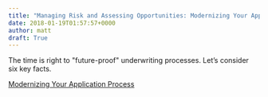 ```yaml
---
title: "Managing Risk and Assessing Opportunities: Modernizing Your Application Process"
date: 2018-01-19T01:57:57+0000
author: matt
draft: True
---
```

The time is right to "future-proof" underwriting processes.  Let’s consider six key facts.

[ Modernizing Your Application Process ]( http://www.rgare.com/knowledge-center/media/articles/managing-risk-assessing-opportunities )
